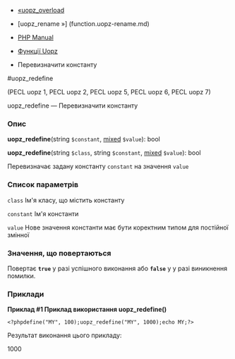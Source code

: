 - [«uopz_overload](function.uopz-overload.md)
- [uopz_rename »] (function.uopz-rename.md)

- [PHP Manual](index.md)
- [Функції Uopz](ref.uopz.md)
- Перевизначити константу

#uopz_redefine

(PECL uopz 1, PECL uopz 2, PECL uopz 5, PECL uopz 6, PECL uopz 7)

uopz_redefine — Перевизначити константу

### Опис

**uopz_redefine**(string `$constant`,
[mixed](language.types.declarations.md#language.types.declarations.mixed)
`$value`): bool

**uopz_redefine**(string `$class`, string `$constant`,
[mixed](language.types.declarations.md#language.types.declarations.mixed)
`$value`): bool

Перевизначає задану константу `constant` на значення `value`

### Список параметрів

`class`
Ім'я класу, що містить константу

`constant`
Ім'я константи

`value`
Нове значення константи має бути коректним типом для постійної
змінної

### Значення, що повертаються

Повертає **`true`** у разі успішного виконання або **`false`** у
у разі виникнення помилки.

### Приклади

**Приклад #1 Приклад використання **uopz_redefine()****

` <?phpdefine("MY", 100);uopz_redefine("MY", 1000);echo MY;?> `

Результат виконання цього прикладу:

1000
